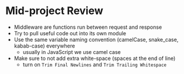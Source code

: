 # Mid-project Review

* Middleware are functions run between request and response
* Try to pull useful code out into its own module
* Use the same variable naming convention (camelCase, snake_case, kabab-case) everywhere
  * usually in JavaScript we use camel case
* Make sure to not add extra white-space (spaces at the end of line)
  * turn on `Trim Final Newlines` and `Trim Trailing Whitespace`
